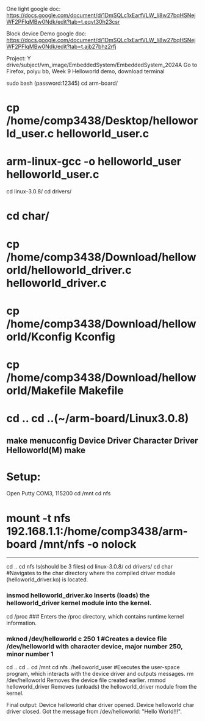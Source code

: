 One light google doc:
https://docs.google.com/document/d/1DmSQLc1xEarfVLW_li8w27bqHSNejWF2PFlqMBw0Ndk/edit?tab=t.eqvt30h23csr

Block device Demo google doc:
https://docs.google.com/document/d/1DmSQLc1xEarfVLW_li8w27bqHSNejWF2PFlqMBw0Ndk/edit?tab=t.ajb27bhz2rfj

Project:
Y drive/subject/vm_image/EmbeddedSystem/EmbeddedSystem_2024A
Go to Firefox, polyu bb, Week 9 Helloworld demo, download
terminal

sudo bash (password:12345)
cd arm-board/
# cp /home/comp3438/Desktop/helloworld_user.c helloworld_user.c
# arm-linux-gcc -o helloworld_user helloworld_user.c
cd linux-3.0.8/
cd drivers/
# cd char/
# cp /home/comp3438/Download/helloworld/helloworld_driver.c helloworld_driver.c 
# cp /home/comp3438/Download/helloworld/Kconfig Kconfig
# cp /home/comp3438/Download/helloworld/Makefile Makefile
# cd .. cd ..(~/arm-board/Linux3.0.8)
make menuconfig
Device Driver
Character Driver
Helloworld(M)
make
-----------------------------------------------------------------------
# Setup:
Open Putty
COM3, 115200
cd /mnt
cd nfs
# mount -t nfs 192.168.1.1:/home/comp3438/arm-board /mnt/nfs -o nolock
-----------------------------------------------------------------------
cd .. 
cd nfs
ls(should be 3 files)
cd linux-3.0.8/
cd drivers/
cd char #Navigates to the char directory where the compiled driver module (helloworld_driver.ko) is located.
### insmod helloworld_driver.ko Inserts (loads) the helloworld_driver kernel module into the kernel.
cd /proc ### Enters the /proc directory, which contains runtime kernel information.
### mknod /dev/helloworld c 250 1 #Creates a device file /dev/helloworld with character device, major number 250, minor number 1
cd ..
cd ..
cd /mnt
cd nfs
./helloworld_user #Executes the user-space program, which interacts with the device driver and outputs messages.
rm /dev/helloworld Removes the device file created earlier.
rmmod helloworld_driver Removes (unloads) the helloworld_driver module from the kernel.

Final output:
Device helloworld char driver opened.
Device helloworld char driver closed.
Got the message from /dev/helloworld: "Hello World!!!".
